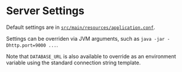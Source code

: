 # Server Settings

Default settings are in [`src/main/resources/application.conf`](https://github.com/httpq-labs/httpq-server/blob/main/src/main/resources/application.conf).

Settings can be overriden via JVM arguments, such as `java -jar -Dhttp.port=9000 ...`. 

Note that `DATABASE_URL` is also available to override as an environment variable using the standard connection string template.